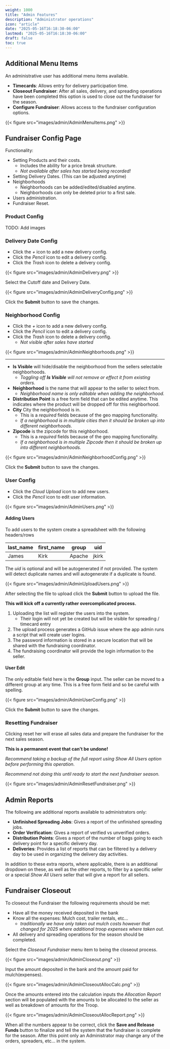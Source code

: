 ```yaml
---
weight: 1000
title: "Admin Features"
description: "Administrator operations"
icon: "article"
date: "2025-05-16T16:18:30-06:00"
lastmod: "2025-05-16T16:18:30-06:00"
draft: false
toc: true
---
```


## Additional Menu Items

An administrative user has additional menu items available.

- __Timecards__: Allows entry for delivery participation time.
- __Closeout Fundraiser__: After all sales, delivery, and spreading operations
  have been completed this option is used to close out the fundraiser for the
  season.
- __Configure Fundraiser__: Allows access to the fundraiser configuration options.

{{< figure src="images/admin/AdminMenuItems.png" >}}

## Fundraiser Config Page

Functionality:

- Setting Products and their costs.
  - Includes the ability for a price break structure.
  - _Not available after sales has started being recorded!_
- Setting Delivery Dates. (This can be adjusted anytime)
- Neighborhoods
  - Neighborhoods can be added/edited/disabled anytime.
  - Neighborhoods can only be deleted prior to a first sale.
- Users administration.
- Fundraiser Reset.

### Product Config

TODO: Add images

### Delivery Date Config

- Click the _+_ icon to add a new delivery config.
- Click the _Pencil_ icon to edit a delivery config.
- Click the _Trash_ icon to delete a delivery config.

{{< figure src="images/admin/AdminDelivery.png" >}}

Select the Cutoff date and Delivery Date.

{{< figure src="images/admin/AdminDeliveryConfig.png" >}}

Click the __Submit__ button to save the changes.

### Neighborhood Config

- Click the _+_ icon to add a new delivery config.
- Click the _Pencil_ icon to edit a delivery config.
- Click the _Trash_ icon to delete a delivery config.
  - _Not visible after sales have started_

{{< figure src="images/admin/AdminNeighborhoods.png" >}}

------------

- __Is Visible__ will hide/disable the neighborhood from the sellers selectable
neighborhoods.
  - _Toggling off __Is Visible__ will not remove or effect it from existing orders._
- __Neighborhood__ is the name that will appear to the seller to select from.
  - _Neighborhood name is only editable when adding the neighborhood._
- __Distribution Point__ is a free form field that can be edited anytime. This
  indicates where the product will be dropped off for this neighborhood.
- __City__ City the neighborhood is in.
  - This is a _required_ fields because of the geo mapping functionality.
  - _If a neighborhood is in multiple cities then it should be broken up into
   different neighborhoods._
- __Zipcode__ is the zipcode for this neighborhood.
  - This is a _required_ fields because of the geo mapping functionality.
  - _If a neighborhood is in multiple Zipcode then it should be broken up into
   different neighborhoods._

{{< figure src="images/admin/AdminNeighborhoodConfig.png" >}}

Click the __Submit__ button to save the changes.

### User Config

- Click the _Cloud Upload_ icon to add new users.
- Click the _Pencil_ icon to edit user information.

{{< figure src="images/admin/AdminUsers.png" >}}

#### Adding Users

To add users to the system create a spreadsheet with the following headers/rows

| last_name | first_name | group | uid |
| --- | --- | --- | --- |
| James | Kirk | Apache | jkirk |

The _uid_ is optional and will be autogenerated if not provided.
The system will detect duplicate names and will autogenerate if a duplicate is
found.

{{< figure src="images/admin/AdminUploadUsers.png" >}}

After selecting the file to upload click the __Submit__ button to upload the file.

__This will kick off a currently rather overcomplicated process.__

1. Uploading the list will register the users into the system.
   - Their login will not yet be created but will be visible for
      spreading / timecard entry
2. The upload process generates a GitHub issue where the app admin runs a script
   that will create user logins.
3. The password information is stored in a secure location that will be shared
   with the fundraising coordinator.
4. The fundraising coordinator will provide the login information to the seller.

#### User Edit

The only editable field here is the __Group__ input.  The seller can be moved
to a different group at any time.  This is a free form field and so be careful
with spelling.

{{< figure src="images/admin/AdminUserConfig.png" >}}

Click the __Submit__ button to save the changes.

### Resetting Fundraiser

Clicking reset her will erase all sales data and prepare the fundraiser for the
next sales season.

__This is a permanent event that can't be undone!__

_Recommend taking a backup of the full report using _Show All Users_ option 
before performing this operation._

_Recommend not doing this until ready to start the next fundraiser season._

{{< figure src="images/admin/AdminResetFundraiser.png" >}}

## Admin Reports

The following are additional reports available to administrators only:

- __Unfinished Spreading Jobs__: Gives a report of the unfinished spreading jobs.
- __Order Verification__: Gives a report of verified vs unverified orders.
- __Distribution Points__: Gives a report of the number of bags going to each
  delivery point for a specific delivery day.
- __Deliveries__: Provides a list of reports that can be filtered by a delivery
  day to be used in organizing the delivery day activities.

In addition to these extra reports, where applicable, there is an additional
dropdown on these, as well as the other reports, to filter by a specific seller
or a special _Show All Users_ seller that will give a report for all sellers.

## Fundraiser Closeout

To closeout the Fundraiser the following requirements should be met:

- Have all the money received deposited in the bank
- Know all the expenses: Mulch cost, trailer rentals, etc...
  - _traditionally we have only taken out mulch costs however that changed for
   2025 where additional troop expenses where taken out._
- All delivery and spreading operations for the season should be completed.

Select the _Closeout Fundraiser_ menu item to being the closeout process.

{{< figure src="images/admin/AdminCloseout.png" >}}

Input the amount deposited in the bank and the amount paid for mulch(expenses).

{{< figure src="images/admin/AdminCloseoutAllocCalc.png" >}}

Once the amounts entered into the calculation inputs the _Allocation Report_
section will be populated with the amounts to be allocated to the seller as well
as breakdown of amounts for the Troop.

{{< figure src="images/admin/AdminCloseoutAllocReport.png" >}}

When all the numbers appear to be correct, click the __Save and Release Funds__
button to finalize and tell the system that the fundraiser is complete for the
season.  After this point only an Administrator may change any of the
orders, spreaders, etc... in the system.
